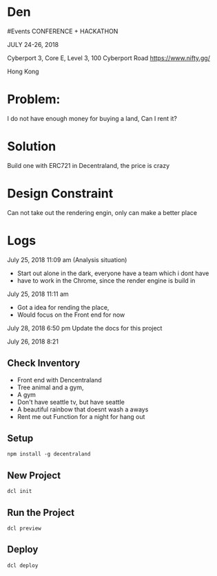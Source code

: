 # Den


#Events
CONFERENCE + HACKATHON

JULY 24-26, 2018 

Cyberport 3, Core E, Level 3, 100 Cyberport Road
https://www.nifty.gg/

Hong Kong

# Problem: 
  I do not have enough money for buying a land, Can I rent it?
  
# Solution
  Build one with ERC721 in Decentraland, the price is crazy
    

# Design Constraint
  Can not take out the rendering engin, only can make a better place
  
  

 Logs
==============================================

July 25, 2018 11:09 am (Analysis situation)
 - Start out alone in the dark, everyone have a  team which i dont have
 - have to work in the Chrome, since the render engine is build in
 
July 25, 2018 11:11 am
 - Got a idea for rending the place,
 - Would focus on the Front end for now
 
July 28, 2018 6:50 pm
Update the docs for this project 
  
July 26, 2018 8:21 

Check Inventory
-----------------------
- Front end with Dencentraland
- Tree animal and a gym,
- A gym
- Don't have seattle tv, but have seattle
- A beautiful rainbow that doesnt wash a aways
- Rent me out Function for a night for hang out


Setup
------------------------
 `npm install -g decentraland` 
 
New Project
------------------------
`dcl init`
 

Run the Project
----------------------
`dcl preview`

Deploy
---------------------
`dcl deploy`